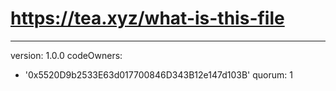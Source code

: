 # https://tea.xyz/what-is-this-file
---
version: 1.0.0
codeOwners:
  - '0x5520D9b2533E63d017700846D343B12e147d103B'
quorum: 1
